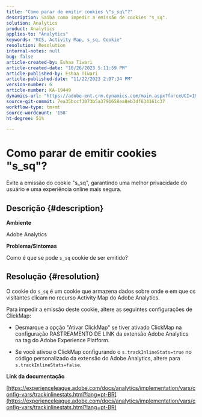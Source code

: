 ```yaml
---
title: "Como parar de emitir cookies \"s_sq\"?"
description: Saiba como impedir a emissão de cookies "s_sq".
solution: Analytics
product: Analytics
applies-to: "Analytics"
keywords: "KCS, Activity Map, s_sq, Cookie"
resolution: Resolution
internal-notes: null
bug: false
article-created-by: Eshaa Tiwari
article-created-date: "10/26/2023 5:11:59 PM"
article-published-by: Eshaa Tiwari
article-published-date: "11/22/2023 2:07:34 PM"
version-number: 6
article-number: KA-19449
dynamics-url: "https://adobe-ent.crm.dynamics.com/main.aspx?forceUCI=1&pagetype=entityrecord&etn=knowledgearticle&id=3b2861c3-2274-ee11-9ae7-6045bd0063aa"
source-git-commit: 7ea35bccf3073b5a3791658ea8eb3df634161c37
workflow-type: tm+mt
source-wordcount: '158'
ht-degree: 51%

---
```


# Como parar de emitir cookies &quot;s_sq&quot;?


Evite a emissão do cookie &quot;s_sq&quot;, garantindo uma melhor privacidade do usuário e uma experiência online mais segura.

## Descrição {#description}


<b>Ambiente</b>

Adobe Analytics

<b>Problema/Sintomas</b>

Como é que se pode `s_sq` cookie de ser emitido?


## Resolução {#resolution}


O cookie do `s_sq` é um cookie que armazena dados sobre onde e em que os visitantes clicam no recurso Activity Map do Adobe Analytics.

Para impedir a emissão deste cookie, altere as seguintes configurações de ClickMap:

- Desmarque a opção &quot;Ativar ClickMap&quot; se tiver ativado ClickMap na configuração RASTREAMENTO DE LINK da extensão Adobe Analytics na tag do Adobe Experience Platform.

- Se você ativou o ClickMap configurando o `s.trackInlineStats=true` no código personalizado da extensão do Adobe Analytics, altere para `s.trackInlineStats=false`.

<b>Link da documentação</b>

[https://experienceleague.adobe.com/docs/analytics/implementation/vars/config-vars/trackinlinestats.html?lang=pt-BR](https://experienceleague.adobe.com/docs/analytics/implementation/vars/config-vars/trackinlinestats.html?lang=pt-BR)
